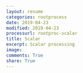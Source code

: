 ```yaml
---
layout: resume
categories: rootprocess
date: 2019-04-23
modified: 2019-04-23
processurl: rootproc-scalar
title: Scalar
excerpt: Scalar processing
image: 
comments: True
share: True
---
```

